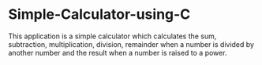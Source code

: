 # Simple-Calculator-using-C
This application is a simple calculator which calculates the sum, subtraction, multiplication, division, remainder when a number is divided by another number and  the result when a number is raised to a power.
